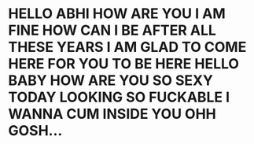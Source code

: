 # HELLO ABHI HOW ARE YOU I AM FINE HOW CAN I BE AFTER ALL THESE YEARS I AM GLAD TO COME HERE FOR YOU TO BE HERE HELLO BABY HOW ARE YOU SO SEXY TODAY LOOKING SO FUCKABLE I WANNA CUM INSIDE YOU OHH GOSH...